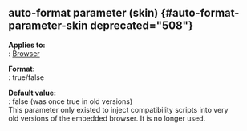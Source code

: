 ## auto-format parameter (skin) {#auto-format-parameter-skin deprecated="508"}    
**Applies to:**    
:   [Browser](/%7Bskin%7D/control/browser)    
<!-- -->    
**Format:**    
:   true/false    
<!-- -->    
**Default value:**    
:   false (was once true in old versions)    
This parameter only existed to inject compatibility scripts into very    
old versions of the embedded browser. It is no longer used.  